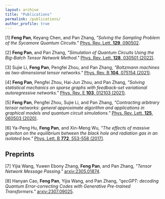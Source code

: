 ```yaml
---
layout: archive
title: "Publications"
permalink: /publications/
author_profile: true
---
```


[1] **Feng Pan**, Keyang Chen, and Pan Zhang, *"Solving the Sampling Problem of the Sycamore Quantum Circuits."* [Phys. Rev. Lett. **129**, 090502](https://doi.org/10.1103/PhysRevLett.129.090502).

[2] **Feng Pan**, and Pan Zhang, *"Simulation of Quantum Circuits Using the Big-Batch Tensor Network Method."* [Phys. Rev. Lett. **128**, 030501 (2022)](https://doi.org/10.1103/PhysRevLett.128.030501).

[3] Sujie Li, **Feng Pan**, Pengfei Zhou, and Pan Zhang, *"Boltzmann machines as two-dimensional tensor networks."* [Phys. Rev. B **104**, 075154 (2021)](https://link.aps.org/doi/10.1103/PhysRevB.104.075154).

[4] **Feng Pan**, Pengfei Zhou, Hai-Jun Zhou, and Pan Zhang, *"Solving statistical mechanics on sparse graphs with feedback-set variational autoregressive networks."* [Phys. Rev. E **103**, 012103 (2021)](https://link.aps.org/doi/10.1103/PhysRevE.103.012103).

[5] **Feng Pan**, Pengfei Zhou, Sujie Li, and Pan Zhang, *"Contracting arbitrary tensor networks: general approximate algorithm and applications in graphical models and quantum circuit simulations."* [Phys. Rev. Lett. **125**, 060503 (2020)](https://link.aps.org/doi/10.1103/PhysRevLett.125.060503).

[6] Ya-Peng Hu, **Feng Pan**, and Xin-Meng Wu, *"The effects of massive graviton on the equilibrium between the black hole and radiation gas in an isolated box."* [Phys. Lett. B **772**, 553-558 (2017)](http://www.sciencedirect.com/science/article/pii/S0370269317305750).

## Preprints

[7] Yijia Wang, Yuwen Ebony Zhang, **Feng Pan**, and Pan Zhang, *"Tensor Network Message Passing."* [arxiv:2305.01874](https://arxiv.org/abs/2305.01874).

[8] Hanyan Cao, **Feng Pan**, Yijia Wang, and Pan Zhang, *"qecGPT: decoding Quantum Error-correcting Codes with Generative Pre-trained Transformers."* [arxiv:2307.09025](https://arxiv.org/abs/2307.09025).



<!-- {% if author.googlescholar %}
  You can also find my articles on <u><a href="{{author.googlescholar}}">my Google Scholar profile</a>.</u>
{% endif %}

{% include base_path %}

{% for post in site.publications reversed %}
  {% include archive-single.html %}
{% endfor %} -->
